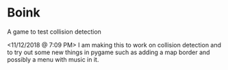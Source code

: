 # Boink
A game to test collision detection

<11/12/2018 @ 7:09 PM>
I am making this to work on collision detection and to try out some new things in pygame such as adding a map border and possibly a menu
with music in it.
